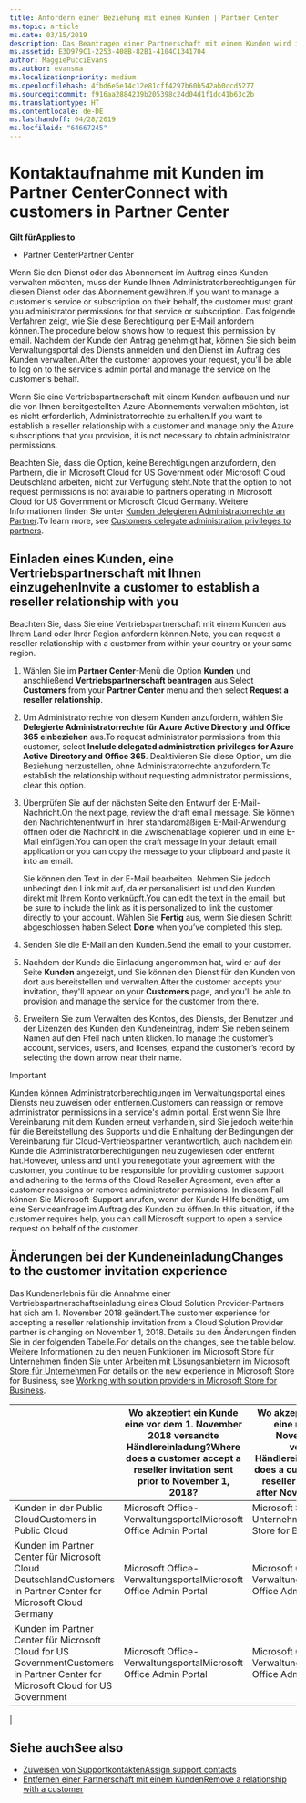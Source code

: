 ```yaml
---
title: Anfordern einer Beziehung mit einem Kunden | Partner Center
ms.topic: article
ms.date: 03/15/2019
description: Das Beantragen einer Partnerschaft mit einem Kunden wird in Multipartner- und Multichannelszenarien verwendet. Dieser Vorgang ist auch hilfreich, wenn ein Kunde Ihre delegierten Administratorrechte entfernt und Sie sie für Bereitstellungen oder Supportleistungen wiederherstellen müssen.
ms.assetid: E3D979C1-2253-408B-82B1-4104C1341704
author: MaggiePucciEvans
ms.author: evansma
ms.localizationpriority: medium
ms.openlocfilehash: 4fbd6e5e14c12e81cff4297b60b542ab0ccd5277
ms.sourcegitcommit: f916aa2884239b205398c24d04d1f1dc41b63c2b
ms.translationtype: HT
ms.contentlocale: de-DE
ms.lasthandoff: 04/28/2019
ms.locfileid: "64667245"
---
```

# <a name="connect-with-customers-in-partner-center"></a><span data-ttu-id="75f26-104">Kontaktaufnahme mit Kunden im Partner Center</span><span class="sxs-lookup"><span data-stu-id="75f26-104">Connect with customers in Partner Center</span></span>

<span data-ttu-id="75f26-105">**Gilt für**</span><span class="sxs-lookup"><span data-stu-id="75f26-105">**Applies to**</span></span>

-  <span data-ttu-id="75f26-106">Partner Center</span><span class="sxs-lookup"><span data-stu-id="75f26-106">Partner Center</span></span>

<span data-ttu-id="75f26-107">Wenn Sie den Dienst oder das Abonnement im Auftrag eines Kunden verwalten möchten, muss der Kunde Ihnen Administratorberechtigungen für diesen Dienst oder das Abonnement gewähren.</span><span class="sxs-lookup"><span data-stu-id="75f26-107">If you want to manage a customer's service or subscription on their behalf, the customer must grant you administrator permissions for that service or subscription.</span></span> <span data-ttu-id="75f26-108">Das folgende Verfahren zeigt, wie Sie diese Berechtigung per E-Mail anfordern können.</span><span class="sxs-lookup"><span data-stu-id="75f26-108">The procedure below shows how to request this permission by email.</span></span> <span data-ttu-id="75f26-109">Nachdem der Kunde den Antrag genehmigt hat, können Sie sich beim Verwaltungsportal des Diensts anmelden und den Dienst im Auftrag des Kunden verwalten.</span><span class="sxs-lookup"><span data-stu-id="75f26-109">After the customer approves your request, you'll be able to log on to the service's admin portal and manage the service on the customer's behalf.</span></span>

<span data-ttu-id="75f26-110">Wenn Sie eine Vertriebspartnerschaft mit einem Kunden aufbauen und nur die von Ihnen bereitgestellten Azure-Abonnements verwalten möchten, ist es nicht erforderlich, Administratorrechte zu erhalten.</span><span class="sxs-lookup"><span data-stu-id="75f26-110">If you want to establish a reseller relationship with a customer and manage only the Azure subscriptions that you provision, it is not necessary to obtain administrator permissions.</span></span>

<span data-ttu-id="75f26-111">Beachten Sie, dass die Option, keine Berechtigungen anzufordern, den Partnern, die in Microsoft Cloud for US Government oder Microsoft Cloud Deutschland arbeiten, nicht zur Verfügung steht.</span><span class="sxs-lookup"><span data-stu-id="75f26-111">Note that the option to not request permissions is not available to partners operating in Microsoft Cloud for US Government or Microsoft Cloud Germany.</span></span> <span data-ttu-id="75f26-112">Weitere Informationen finden Sie unter [Kunden delegieren Administratorrechte an Partner](https://docs.microsoft.com/en-us/partner-center/customers_revoke_admin_privileges).</span><span class="sxs-lookup"><span data-stu-id="75f26-112">To learn more, see [Customers delegate administration privileges to partners](https://docs.microsoft.com/en-us/partner-center/customers_revoke_admin_privileges).</span></span>


## <a name="invite-a-customer-to-establish-a-reseller-relationship-with-you"></a><span data-ttu-id="75f26-113">Einladen eines Kunden, eine Vertriebspartnerschaft mit Ihnen einzugehen</span><span class="sxs-lookup"><span data-stu-id="75f26-113">Invite a customer to establish a reseller relationship with you</span></span>

<span data-ttu-id="75f26-114">Beachten Sie, dass Sie eine Vertriebspartnerschaft mit einem Kunden aus Ihrem Land oder Ihrer Region anfordern können.</span><span class="sxs-lookup"><span data-stu-id="75f26-114">Note, you can request a reseller relationship with a customer from within your country or your same region.</span></span>

1.  <span data-ttu-id="75f26-115">Wählen Sie im **Partner Center**-Menü die Option **Kunden** und anschließend **Vertriebspartnerschaft beantragen** aus.</span><span class="sxs-lookup"><span data-stu-id="75f26-115">Select **Customers** from your **Partner Center** menu and then select **Request a reseller relationship**.</span></span>

2.  <span data-ttu-id="75f26-116">Um Administratorrechte von diesem Kunden anzufordern, wählen Sie **Delegierte Administratorrechte für Azure Active Directory und Office 365 einbeziehen** aus.</span><span class="sxs-lookup"><span data-stu-id="75f26-116">To request administrator permissions from this customer, select **Include delegated administration privileges for Azure Active Directory and Office 365**.</span></span> <span data-ttu-id="75f26-117">Deaktivieren Sie diese Option, um die Beziehung herzustellen, ohne Administratorrechte anzufordern.</span><span class="sxs-lookup"><span data-stu-id="75f26-117">To establish the relationship without requesting administrator permissions, clear this option.</span></span> 

3.  <span data-ttu-id="75f26-118">Überprüfen Sie auf der nächsten Seite den Entwurf der E-Mail-Nachricht.</span><span class="sxs-lookup"><span data-stu-id="75f26-118">On the next page, review the draft email message.</span></span> <span data-ttu-id="75f26-119">Sie können den Nachrichtenentwurf in Ihrer standardmäßigen E-Mail-Anwendung öffnen oder die Nachricht in die Zwischenablage kopieren und in eine E-Mail einfügen.</span><span class="sxs-lookup"><span data-stu-id="75f26-119">You can open the draft message in your default email application or you can copy the message to your clipboard and paste it into an email.</span></span> 

    <span data-ttu-id="75f26-120">Sie können den Text in der E-Mail bearbeiten. Nehmen Sie jedoch unbedingt den Link mit auf, da er personalisiert ist und den Kunden direkt mit Ihrem Konto verknüpft.</span><span class="sxs-lookup"><span data-stu-id="75f26-120">You can edit the text in the email, but be sure to include the link as it is personalized to link the customer directly to your account.</span></span> <span data-ttu-id="75f26-121">Wählen Sie **Fertig** aus, wenn Sie diesen Schritt abgeschlossen haben.</span><span class="sxs-lookup"><span data-stu-id="75f26-121">Select **Done** when you’ve completed this step.</span></span>

3.  <span data-ttu-id="75f26-122">Senden Sie die E-Mail an den Kunden.</span><span class="sxs-lookup"><span data-stu-id="75f26-122">Send the email to your customer.</span></span>

5.  <span data-ttu-id="75f26-123">Nachdem der Kunde die Einladung angenommen hat, wird er auf der Seite **Kunden** angezeigt, und Sie können den Dienst für den Kunden von dort aus bereitstellen und verwalten.</span><span class="sxs-lookup"><span data-stu-id="75f26-123">After the customer accepts your invitation, they'll appear on your **Customers** page, and you'll be able to provision and manage the service for the customer from there.</span></span>

 
6.  <span data-ttu-id="75f26-124">Erweitern Sie zum Verwalten des Kontos, des Diensts, der Benutzer und der Lizenzen des Kunden den Kundeneintrag, indem Sie neben seinem Namen auf den Pfeil nach unten klicken.</span><span class="sxs-lookup"><span data-stu-id="75f26-124">To manage the customer’s account, services, users, and licenses, expand the customer’s record by selecting the down arrow near their name.</span></span>


> [!IMPORTANT]  
> <span data-ttu-id="75f26-125">Kunden können Administratorberechtigungen im Verwaltungsportal eines Diensts neu zuweisen oder entfernen.</span><span class="sxs-lookup"><span data-stu-id="75f26-125">Customers can reassign or remove administrator permissions in a service's admin portal.</span></span> <span data-ttu-id="75f26-126">Erst wenn Sie Ihre Vereinbarung mit dem Kunden erneut verhandeln, sind Sie jedoch weiterhin für die Bereitstellung des Supports und die Einhaltung der Bedingungen der Vereinbarung für Cloud-Vertriebspartner verantwortlich, auch nachdem ein Kunde die Administratorberechtigungen neu zugewiesen oder entfernt hat.</span><span class="sxs-lookup"><span data-stu-id="75f26-126">However, unless and until you renegotiate your agreement with the customer, you continue to be responsible for providing customer support and adhering to the terms of the Cloud Reseller Agreement, even after a customer reassigns or removes administrator permissions.</span></span> <span data-ttu-id="75f26-127">In diesem Fall können Sie Microsoft-Support anrufen, wenn der Kunde Hilfe benötigt, um eine Serviceanfrage im Auftrag des Kunden zu öffnen.</span><span class="sxs-lookup"><span data-stu-id="75f26-127">In this situation, if the customer requires help, you can call Microsoft support to open a service request on behalf of the customer.</span></span>

## <a name="changes-to-the-customer-invitation-experience"></a><span data-ttu-id="75f26-128">Änderungen bei der Kundeneinladung</span><span class="sxs-lookup"><span data-stu-id="75f26-128">Changes to the customer invitation experience</span></span>

<span data-ttu-id="75f26-129">Das Kundenerlebnis für die Annahme einer Vertriebspartnerschaftseinladung eines Cloud Solution Provider-Partners hat sich am 1. November 2018 geändert.</span><span class="sxs-lookup"><span data-stu-id="75f26-129">The customer experience for accepting a reseller relationship invitation from a Cloud Solution Provider partner is changing on November 1, 2018.</span></span> <span data-ttu-id="75f26-130">Details zu den Änderungen finden Sie in der folgenden Tabelle.</span><span class="sxs-lookup"><span data-stu-id="75f26-130">For details on the changes, see the table below.</span></span> <span data-ttu-id="75f26-131">Weitere Informationen zu den neuen Funktionen im Microsoft Store für Unternehmen finden Sie unter [Arbeiten mit Lösungsanbietern im Microsoft Store für Unternehmen](https://docs.microsoft.com/en-us/microsoft-store/work-with-partner-microsoft-store-business).</span><span class="sxs-lookup"><span data-stu-id="75f26-131">For details on the new experience in Microsoft Store for Business, see [Working with solution providers in Microsoft Store for Business](https://docs.microsoft.com/en-us/microsoft-store/work-with-partner-microsoft-store-business).</span></span>

|  | <span data-ttu-id="75f26-132">Wo akzeptiert ein Kunde eine vor dem 1. November 2018 versandte Händlereinladung?</span><span class="sxs-lookup"><span data-stu-id="75f26-132">Where does a customer accept a reseller invitation sent prior to November 1, 2018?</span></span> | <span data-ttu-id="75f26-133">Wo akzeptiert ein Kunde eine nach dem 1. November 2018 versandte Händlereinladung?</span><span class="sxs-lookup"><span data-stu-id="75f26-133">Where does a customer accept a reseller invitation sent after November 1, 2018?</span></span> |
|---------|---------|---------
| <span data-ttu-id="75f26-134">Kunden in der Public Cloud</span><span class="sxs-lookup"><span data-stu-id="75f26-134">Customers in Public Cloud</span></span> | <span data-ttu-id="75f26-135">Microsoft Office-Verwaltungsportal</span><span class="sxs-lookup"><span data-stu-id="75f26-135">Microsoft Office Admin Portal</span></span> | <span data-ttu-id="75f26-136">Microsoft Store für Unternehmen</span><span class="sxs-lookup"><span data-stu-id="75f26-136">Microsoft Store for Business</span></span> |
| <span data-ttu-id="75f26-137">Kunden im Partner Center für Microsoft Cloud Deutschland</span><span class="sxs-lookup"><span data-stu-id="75f26-137">Customers in Partner Center for Microsoft Cloud Germany</span></span> | <span data-ttu-id="75f26-138">Microsoft Office-Verwaltungsportal</span><span class="sxs-lookup"><span data-stu-id="75f26-138">Microsoft Office Admin Portal</span></span> | <span data-ttu-id="75f26-139">Microsoft Office-Verwaltungsportal</span><span class="sxs-lookup"><span data-stu-id="75f26-139">Microsoft Office Admin Portal</span></span> |
| <span data-ttu-id="75f26-140">Kunden im Partner Center für Microsoft Cloud for US Government</span><span class="sxs-lookup"><span data-stu-id="75f26-140">Customers in Partner Center for Microsoft Cloud for US Government</span></span> | <span data-ttu-id="75f26-141">Microsoft Office-Verwaltungsportal</span><span class="sxs-lookup"><span data-stu-id="75f26-141">Microsoft Office Admin Portal</span></span> | <span data-ttu-id="75f26-142">Microsoft Office-Verwaltungsportal</span><span class="sxs-lookup"><span data-stu-id="75f26-142">Microsoft Office Admin Portal</span></span> |
|

## <a name="see-also"></a><span data-ttu-id="75f26-143">Siehe auch</span><span class="sxs-lookup"><span data-stu-id="75f26-143">See also</span></span>

- [<span data-ttu-id="75f26-144">Zuweisen von Supportkontakten</span><span class="sxs-lookup"><span data-stu-id="75f26-144">Assign support contacts</span></span>](assign-support-contacts.md)
- [<span data-ttu-id="75f26-145">Entfernen einer Partnerschaft mit einem Kunden</span><span class="sxs-lookup"><span data-stu-id="75f26-145">Remove a relationship with a customer</span></span>](remove-a-relationship.md)